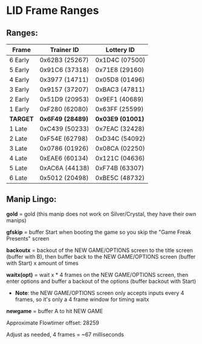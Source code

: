 # LID Frame Ranges

## Ranges:
| Frame | Trainer ID | Lottery ID |
| ----- | ---------- | ---------- |
| 6 Early | 0x62B3 (25267) | 0x1D4C (07500) |
| 5 Early | 0x91C6 (37318) | 0x71E8 (29160) |
| 4 Early | 0x3977 (14711) | 0x05D8 (01496) |
| 3 Early | 0x9157 (37207) | 0xBAC3 (47811) |
| 2 Early | 0x51D9 (20953) | 0x9EF1 (40689) |
| 1 Early | 0xF280 (62080) | 0x63FF (25599) |
| **TARGET** | **0x6F49 (28489)** | **0x03E9 (01001)** |
| 1 Late | 0xC439 (50233) | 0x7EAC (32428) |
| 2 Late | 0xF54E (62798) | 0xD34C (54092) |
| 3 Late | 0x0786 (01926) | 0x08CA (02250) |
| 4 Late | 0xEAE6 (60134) | 0x121C (04636) |
| 5 Late | 0xAC6A (44138) | 0xF74B (63307) |
| 6 Late | 0x5012 (20498) | 0xBE5C (48732) |

## Manip Lingo:

**gold** = gold (this manip does not work on Silver/Crystal, they have their own manips)

**gfskip** = buffer Start when booting the game so you skip the "Game Freak Presents" screen

**backoutx** = backout of the NEW GAME/OPTIONS screen to the title screen (buffer with B), then buffer back to the NEW GAME/OPTIONS screen (buffer with Start) x amount of times

**waitx(opt)** = wait x * 4 frames on the NEW GAME/OPTIONS screen, then enter options and buffer a backout of the options (buffer backout with Start)
- **Note**: the NEW GAME/OPTIONS screen only accepts inputs every 4 frames, so it's only a 4 frame window for timing waitx

**newgame** = buffer A to hit NEW GAME

Approximate Flowtimer offset: 28259

Adjust as needed, 4 frames = ~67 milliseconds 
